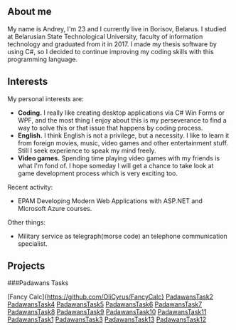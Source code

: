## About me

My name is Andrey, I'm 23 and I currently live in Borisov, Belarus. I studied at Belarusian State Technological University, faculty of information technology and graduated from it in 2017. I made my thesis software by using C#, so I decided to continue improving my coding skills with this programming language. 


## Interests

My personal interests are:
 - **Coding.** I really like creating desktop applications via C# Win Forms or WPF, and the most thing I enjoy about this is my perseverance to find a way to solve this or that issue that happens by coding process.
 -	**English.** I think English is not a privilege, but a necessity. I like to learn it from foreign movies, music, video games and other entertainment stuff. Still I seek experience to speak my mind freely.
 -	**Video games.** Spending time playing video games with my friends is what I'm fond of. I hope someday I will get a chance to take look at game development process which is very exciting too.

Recent activity:
 - EPAM Developing Modern Web Applications with ASP.NET and Microsoft Azure courses.
 
 Other things:
 - Military service as telegraph(morse code) an telephone communication specialist. 

## Projects

###Padawans Tasks

[Fancy Calc]{https://github.com/OliCyrus/FancyCalc}
[PadawansTask2](https://github.com/OliCyrus/PadawansTask2)
[PadawansTask4](https://github.com/OliCyrus/PadawansTask4)
[PadawansTask5](https://github.com/OliCyrus/PadawansTask5)
[PadawansTask6](https://github.com/OliCyrus/PadawansTask6)
[PadawansTask7](https://github.com/OliCyrus/PadawansTask7)
[PadawansTask8](https://github.com/OliCyrus/PadawansTask8)
[PadawansTask9](https://github.com/OliCyrus/PadawansTask9)
[PadawansTask10](https://github.com/OliCyrus/PadawansTask10)
[PadawansTask11](https://github.com/OliCyrus/PadawansTask11)
[PadawansTask1](https://github.com/OliCyrus/PadawansTask1)
[PadawansTask3](https://github.com/OliCyrus/PadawansTask3)
[PadawansTask13](https://github.com/OliCyrus/PadawansTask13)
[PadawansTask12](https://github.com/OliCyrus/PadawansTask12)
